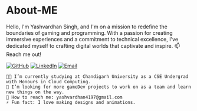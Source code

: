# About-ME
Hello, I'm Yashvardhan Singh, and I'm on a mission to redefine the boundaries of gaming and programming. With a passion for creating immersive experiences and a commitment to technical excellence, I've dedicated myself to crafting digital worlds that captivate and inspire.
📫 Reach me out!

[![GitHub](https://img.shields.io/badge/GitHub-MyProfile-blue?style=flat-square&logo=github)](https://github.com/Yashvardhan4197)
    [![LinkedIn](https://img.shields.io/badge/LinkedIn-MyProfile-blue?style=flat-square&logo=linkedin)](https://www.linkedin.com/in/yashvardhan-singh-7635621a2)
    [![Email](https://img.shields.io/badge/Email-ContactMe-green?style=flat-square&logo=gmail)](mailto:yashvardhan4197@gmail.com)

    👨‍🎓 I’m currently studying at Chandigarh University as a CSE Undergrad with Honours in Cloud Computing.
    🤔 I’m looking for more gameDev projects to work on as a team and learn new things on the way.
    📧 How to reach me: yashvardhan4197@gmail.com
    ⚡ Fun fact: I love making designs and animations.
